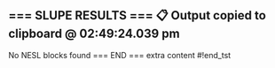 === SLUPE RESULTS ===
📋 Output copied to clipboard @ 02:49:24.039 pm
---------------------
No NESL blocks found
=== END ===
extra content
#!end_tst